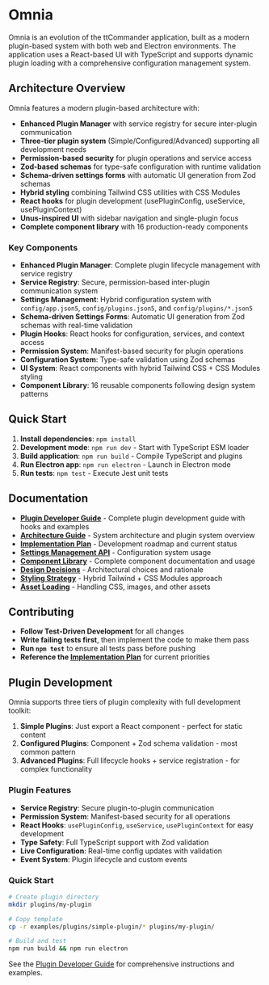 # Omnia

Omnia is an evolution of the ttCommander application, built as a modern plugin-based system with both web and Electron environments. The application uses a React-based UI with TypeScript and supports dynamic plugin loading with a comprehensive configuration management system.

## Architecture Overview

Omnia features a modern plugin-based architecture with:
- **Enhanced Plugin Manager** with service registry for secure inter-plugin communication
- **Three-tier plugin system** (Simple/Configured/Advanced) supporting all development needs
- **Permission-based security** for plugin operations and service access
- **Zod-based schemas** for type-safe configuration with runtime validation
- **Schema-driven settings forms** with automatic UI generation from Zod schemas
- **Hybrid styling** combining Tailwind CSS utilities with CSS Modules 
- **React hooks** for plugin development (usePluginConfig, useService, usePluginContext)
- **Unus-inspired UI** with sidebar navigation and single-plugin focus
- **Complete component library** with 16 production-ready components

### Key Components

- **Enhanced Plugin Manager**: Complete plugin lifecycle management with service registry
- **Service Registry**: Secure, permission-based inter-plugin communication system
- **Settings Management**: Hybrid configuration system with `config/app.json5`, `config/plugins.json5`, and `config/plugins/*.json5`
- **Schema-driven Settings Forms**: Automatic UI generation from Zod schemas with real-time validation
- **Plugin Hooks**: React hooks for configuration, services, and context access
- **Permission System**: Manifest-based security for plugin operations
- **Configuration System**: Type-safe validation using Zod schemas
- **UI System**: React components with hybrid Tailwind CSS + CSS Modules styling
- **Component Library**: 16 reusable components following design system patterns

## Quick Start

1. **Install dependencies**: `npm install`
2. **Development mode**: `npm run dev` - Start with TypeScript ESM loader
3. **Build application**: `npm run build` - Compile TypeScript and plugins  
4. **Run Electron app**: `npm run electron` - Launch in Electron mode
5. **Run tests**: `npm test` - Execute Jest unit tests

## Documentation

- **[Plugin Developer Guide](./docs/PLUGIN_DEVELOPER_GUIDE.md)** - Complete plugin development guide with hooks and examples
- **[Architecture Guide](./docs/ARCHITECTURE.md)** - System architecture and plugin system overview
- **[Implementation Plan](./docs/IMPLEMENTATION_PLAN.md)** - Development roadmap and current status
- **[Settings Management API](./docs/SETTINGS_API.md)** - Configuration system usage
- **[Component Library](./docs/COMPONENT_LIBRARY.md)** - Complete component documentation and usage
- **[Design Decisions](./docs/DESIGN_DECISIONS.md)** - Architectural choices and rationale
- **[Styling Strategy](./docs/STYLING_STRATEGY.md)** - Hybrid Tailwind + CSS Modules approach
- **[Asset Loading](./docs/ASSET_LOADING.md)** - Handling CSS, images, and other assets

## Contributing

- **Follow Test-Driven Development** for all changes
- **Write failing tests first**, then implement the code to make them pass
- **Run `npm test`** to ensure all tests pass before pushing
- **Reference the [Implementation Plan](./docs/IMPLEMENTATION_PLAN.md)** for current priorities

## Plugin Development

Omnia supports three tiers of plugin complexity with full development toolkit:

1. **Simple Plugins**: Just export a React component - perfect for static content
2. **Configured Plugins**: Component + Zod schema validation - most common pattern
3. **Advanced Plugins**: Full lifecycle hooks + service registration - for complex functionality

### Plugin Features
- **Service Registry**: Secure plugin-to-plugin communication
- **Permission System**: Manifest-based security for all operations
- **React Hooks**: `usePluginConfig`, `useService`, `usePluginContext` for easy development
- **Type Safety**: Full TypeScript support with Zod validation
- **Live Configuration**: Real-time config updates with validation
- **Event System**: Plugin lifecycle and custom events

### Quick Start
```bash
# Create plugin directory
mkdir plugins/my-plugin

# Copy template
cp -r examples/plugins/simple-plugin/* plugins/my-plugin/

# Build and test
npm run build && npm run electron
```

See the [Plugin Developer Guide](./docs/PLUGIN_DEVELOPER_GUIDE.md) for comprehensive instructions and examples.
